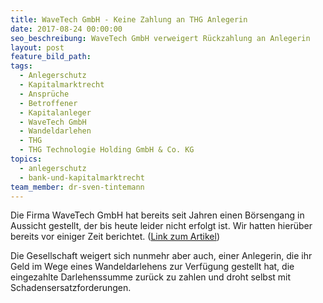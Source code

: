 ```yaml
---
title: WaveTech GmbH - Keine Zahlung an THG Anlegerin
date: 2017-08-24 00:00:00
seo_beschreibung: WaveTech GmbH verweigert Rückzahlung an Anlegerin
layout: post
feature_bild_path:
tags:
  - Anlegerschutz
  - Kapitalmarktrecht
  - Ansprüche
  - Betroffener
  - Kapitalanleger
  - WaveTech GmbH
  - Wandeldarlehen
  - THG
  - THG Technologie Holding GmbH & Co. KG
topics:
  - anlegerschutz
  - bank-und-kapitalmarktrecht
team_member: dr-sven-tintemann
---
```



Die Firma WaveTech GmbH hat bereits seit Jahren einen B&ouml;rsengang in Aussicht gestellt, der bis heute leider nicht erfolgt ist. Wir hatten hier&uuml;ber bereits vor einiger Zeit berichtet. ([Link zum Artikel](/blog/wavetech-gmbh-b%C3%B6rsengang-mehrfach-verschoben/))

Die Gesellschaft weigert sich nunmehr aber auch, einer Anlegerin, die ihr Geld im Wege eines Wandeldarlehens zur Verf&uuml;gung gestellt hat, die eingezahlte Darlehenssumme zur&uuml;ck zu zahlen und droht selbst mit Schadensersatzforderungen.

&nbsp;